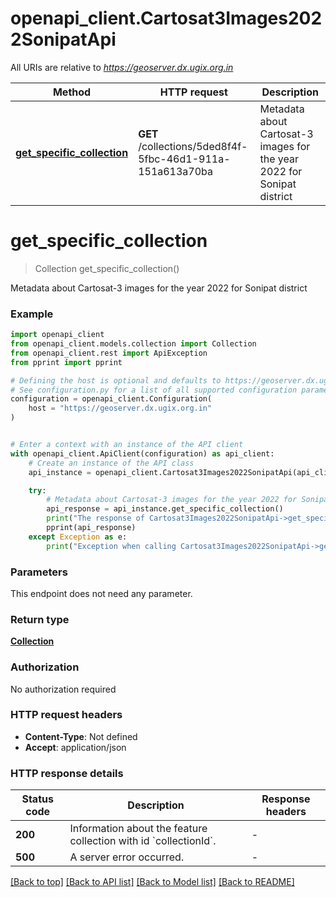 # openapi_client.Cartosat3Images2022SonipatApi

All URIs are relative to *https://geoserver.dx.ugix.org.in*

Method | HTTP request | Description
------------- | ------------- | -------------
[**get_specific_collection**](Cartosat3Images2022SonipatApi.md#get_specific_collection) | **GET** /collections/5ded8f4f-5fbc-46d1-911a-151a613a70ba | Metadata about Cartosat-3 images for the year 2022 for Sonipat district


# **get_specific_collection**
> Collection get_specific_collection()

Metadata about Cartosat-3 images for the year 2022 for Sonipat district

### Example


```python
import openapi_client
from openapi_client.models.collection import Collection
from openapi_client.rest import ApiException
from pprint import pprint

# Defining the host is optional and defaults to https://geoserver.dx.ugix.org.in
# See configuration.py for a list of all supported configuration parameters.
configuration = openapi_client.Configuration(
    host = "https://geoserver.dx.ugix.org.in"
)


# Enter a context with an instance of the API client
with openapi_client.ApiClient(configuration) as api_client:
    # Create an instance of the API class
    api_instance = openapi_client.Cartosat3Images2022SonipatApi(api_client)

    try:
        # Metadata about Cartosat-3 images for the year 2022 for Sonipat district
        api_response = api_instance.get_specific_collection()
        print("The response of Cartosat3Images2022SonipatApi->get_specific_collection:\n")
        pprint(api_response)
    except Exception as e:
        print("Exception when calling Cartosat3Images2022SonipatApi->get_specific_collection: %s\n" % e)
```



### Parameters

This endpoint does not need any parameter.

### Return type

[**Collection**](Collection.md)

### Authorization

No authorization required

### HTTP request headers

 - **Content-Type**: Not defined
 - **Accept**: application/json

### HTTP response details

| Status code | Description | Response headers |
|-------------|-------------|------------------|
**200** | Information about the feature collection with id &#x60;collectionId&#x60;. |  -  |
**500** | A server error occurred. |  -  |

[[Back to top]](#) [[Back to API list]](../README.md#documentation-for-api-endpoints) [[Back to Model list]](../README.md#documentation-for-models) [[Back to README]](../README.md)

